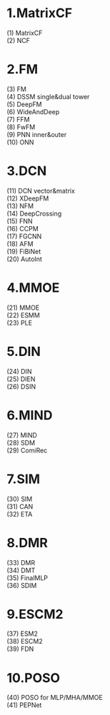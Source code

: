 # 1.MatrixCF
(1) MatrixCF  
(2) NCF  

# 2.FM
(3) FM  
(4) DSSM    single&dual tower  
(5) DeepFM  
(6) WideAndDeep  
(7) FFM  
(8) FwFM  
(9) PNN     inner&outer  
(10) ONN  

# 3.DCN
(11) DCN     vector&matrix  
(12) XDeepFM  
(13) NFM  
(14) DeepCrossing  
(15) FNN  
(16) CCPM  
(17) FGCNN  
(18) AFM  
(19) FiBiNet  
(20) AutoInt  

# 4.MMOE
(21) MMOE  
(22) ESMM  
(23) PLE  

# 5.DIN
(24) DIN  
(25) DIEN  
(26) DSIN

# 6.MIND
(27) MIND  
(28) SDM  
(29) ComiRec  

# 7.SIM
(30) SIM  
(31) CAN   
(32) ETA    

# 8.DMR
(33) DMR  
(34) DMT  
(35) FinalMLP  
(36) SDIM  

# 9.ESCM2  
(37) ESM2  
(38) ESCM2  
(39) FDN  

# 10.POSO
(40) POSO  for MLP/MHA/MMOE  
(41) PEPNet  


